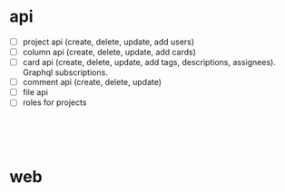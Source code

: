 # api
- [ ] project api (create, delete, update, add users)
- [ ] column api (create, delete, update, add cards)
- [ ] card api (create, delete, update, add tags, descriptions, assignees). Graphql subscriptions.
- [ ] comment api (create, delete, update)
- [ ] file api
- [ ] roles for projects

<br />
<br />
<br />

# web